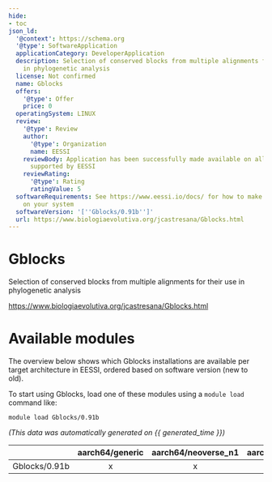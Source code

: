 ```yaml
---
hide:
- toc
json_ld:
  '@context': https://schema.org
  '@type': SoftwareApplication
  applicationCategory: DeveloperApplication
  description: Selection of conserved blocks from multiple alignments for their use
    in phylogenetic analysis
  license: Not confirmed
  name: Gblocks
  offers:
    '@type': Offer
    price: 0
  operatingSystem: LINUX
  review:
    '@type': Review
    author:
      '@type': Organization
      name: EESSI
    reviewBody: Application has been successfully made available on all architectures
      supported by EESSI
    reviewRating:
      '@type': Rating
      ratingValue: 5
  softwareRequirements: See https://www.eessi.io/docs/ for how to make EESSI available
    on your system
  softwareVersion: '[''Gblocks/0.91b'']'
  url: https://www.biologiaevolutiva.org/jcastresana/Gblocks.html
---
```


Gblocks
=======


Selection of conserved blocks from multiple alignments for their use in phylogenetic analysis

https://www.biologiaevolutiva.org/jcastresana/Gblocks.html
# Available modules


The overview below shows which Gblocks installations are available per target architecture in EESSI, ordered based on software version (new to old).

To start using Gblocks, load one of these modules using a `module load` command like:

```shell
module load Gblocks/0.91b
```

*(This data was automatically generated on {{ generated_time }})*  

| |aarch64/generic|aarch64/neoverse_n1|aarch64/neoverse_v1|aarch64/nvidia/grace|x86_64/generic|x86_64/amd/zen2|x86_64/amd/zen3|x86_64/amd/zen4|x86_64/intel/haswell|x86_64/intel/sapphirerapids|x86_64/intel/skylake_avx512|
| :---: | :---: | :---: | :---: | :---: | :---: | :---: | :---: | :---: | :---: | :---: | :---: |
|Gblocks/0.91b|x|x|x|x|x|x|x|x|x|x|x|
